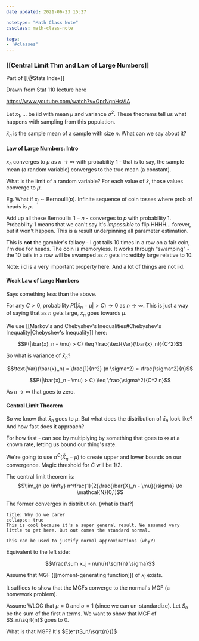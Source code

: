```yaml
---
date updated: 2021-06-23 15:27

notetype: "Math Class Note"
cssclass: math-class-note

tags: 
- '#classes'
---
```


### [[Central Limit Thm and Law of Large Numbers]]
Part of [[@Stats Index]]

Drawn from Stat 110 lecture here

https://www.youtube.com/watch?v=OprNqnHsVIA

Let $x_1, \ldots$ be iid with mean $\mu$ and variance $\sigma^2$.
These theorems tell us what happens with sampling from this population.

$\bar{x}_n$ is the sample mean of a sample with size $n$.  What can we say about it?

#### Law of Large Numbers: Intro

$\bar{x}_n$ converges to $\mu$ as $n \to \infty$ with probability 1 - that is to say, the sample mean (a random variable) converges to the true mean (a constant).

What is the limit of a random variable? For each value of $\bar{x}$, those values converge to $\mu$.  

Eg. What if $x_j \sim \text{Bernoulli}(p)$. Infinite sequence of coin tosses where prob of heads is $p$.

Add up all these Bernoullis $1-n$ - converges to $p$ with probability $1$.  Probability $1$ means that we can't say it's _impossible_ to flip HHHH... forever, but it won't happen. This is a result underpinning all parameter estimation. 

This is **not** the gambler's fallacy - I got tails 10 times in a row on a fair coin, I'm due for heads. The coin is memoryless. It works through "swamping" - the 10 tails in a row will be swamped as $n$ gets incredibly large relative to 10. 

Note: iid is a very important property here. And a lot of things are not iid. 

#### Weak Law of Large Numbers

Says something less than the above. 

For any $C >0$, probability $P(|\bar{x}_n - \mu | > C) \to 0$ as $n \to \infty$. This is just a way of saying that as $n$ gets large, $\bar{x}_n$ goes towards $\mu$. 

We use [[Markov's and Chebyshev's Inequalities#Chebyshev's Inequality|Chebyshev's Inequality]] here: 

$$P(|\bar{x}_n - \mu) > C) \leq \frac{\text{Var}(\bar{x}_n)}{C^2}$$

So what is variance of $\bar{x}_n$? 

$$\text{Var}(\bar{x}_n) = \frac{1}{n^2} (n \sigma^2) = \frac{\sigma^2}{n}$$

$$P(|\bar{x}_n - \mu) > C) \leq \frac{\sigma^2}{C^2 n}$$

As $n \to \infty$ that goes to zero. 

#### Central Limit Theorem

So we know that $\bar{x}_n$ goes to $\mu$. But what does the distribution of $\bar{x}_n$ look like? And how fast does it approach?

For how fast - can see by multiplying by something that goes to $\infty$ at a known rate, letting us bound our thing's rate.

We're going to use $n^C(\bar{X}_n - \mu)$ to create upper and lower bounds on our convergence. Magic threshold for $C$ will be $1/2$. 

The central limit theorem is:
$$\lim_{n \to \infty} n^\frac{1}{2}\frac{\bar{X}_n - \mu}{\sigma} \to \mathcal{N}(0,1)$$

The former converges in distribution. (what is that?)

```ad-info
title: Why do we care?
collapse: true
This is cool because it's a super general result. We assumed very little to get here. But out comes the standard normal. 

This can be used to justify normal approximations (why?)
```

Equivalent to the left side:

$$\frac{\sum x_j - n\mu}{\sqrt{n}   \sigma}$$

Assume that MGF ([[moment-generating function]]) of $x_i$ exists. 

It suffices to show that the MGFs converge to the normal's MGF (a homework problem). 

Assume WLOG that $\mu = 0$ and $\sigma = 1$ (since we can un-standardize). Let $S_n$ be the sum of the first $n$ terms. We want to show that MGF of $S_n/\sqrt{n}$ goes to 0. 

What is that MGF? It's  $E(e^{tS_n/\sqrt{n}})$
